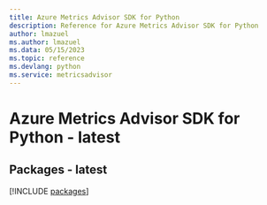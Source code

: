 ```yaml
---
title: Azure Metrics Advisor SDK for Python
description: Reference for Azure Metrics Advisor SDK for Python
author: lmazuel
ms.author: lmazuel
ms.data: 05/15/2023
ms.topic: reference
ms.devlang: python
ms.service: metricsadvisor
---
```

# Azure Metrics Advisor SDK for Python - latest
## Packages - latest
[!INCLUDE [packages](metrics-advisor-index.md)]
